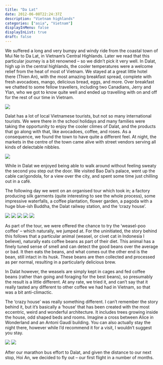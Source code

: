 ```yaml
---
title: "Da Lat"
date: 2012-06-08T22:24:37Z
description: "Vietnam highlands"
categories: ["asia", "Vietnam"]
displayInMenu: false
displayInList: true
draft: false
---
```


We suffered a long and very bumpy and windy ride from the coastal town of Mui Ne to Da Lat, in Vietnam’s Central Highlands. Later we read that this particular journey is a bit renowned – so we didn’t pick it very well. In Dalat, high up in the central highlands, the cooler temperatures were a welcome relief from the heat of most of Vietnam. We stayed at a great little hotel there (Thien An), with the most amazing breakfast spread, complete with fresh avocadoes, mango, delicious bread, eggs, and more.
Over breakfast we chatted to some fellow travellers, including two Canadians, Jerry and Ylan, who we got to know quite well and ended up travelling with on and off for the rest of our time in Vietnam.

![](/da_lat/da_lat1.jpg)

Dalat has a lot of local Vietnamese tourists, but not so many international tourists. We were there in the school holidays and many families were taking the opportunity to enjoy the cooler climes of Dalat, and the products that go along with that, like avocadoes, coffee, and roses. As a consequence, we found the town to have quite a different feel. At night, the markets in the centre of the town came alive with street vendors serving all kinds of delectable nibbles.

![](/da_lat/da_lat2.jpg)

While in Dalat we enjoyed being able to walk around without feeling sweaty the second you step out the door. We visited Bao Dai’s palace, went up the cable car/gondola, for a view over the city, and spent some time just chilling out in a café.

The following day we went on an organised tour which took in; a factory producing silk garments (quite interesting to see the whole process), some impressive waterfalls, a coffee plantation, flower garden, a pagoda with a huge blue-ish Buddha, the Dalat railway station, and the ‘crazy house’.


![](/da_lat/da_lat3.jpg)
![](/da_lat/da_lat4.jpg)
![](/da_lat/da_lat5.jpg)
![](/da_lat/da_lat6.jpg)
![](/da_lat/da_lat7.jpg)

As part of the tour, we were offered the chance to try the ‘weasel-poo coffee’ – which naturally, we jumped at. For the uninitiated, the story behind this follows that a particular animal (weasel, or civet cat in Indonesia I believe), naturally eats coffee beans as part of their diet. This animal has a finely tuned sense of smell and can detect the good beans over the average or bad. It then eats the beans, and what comes out the other end is the bean, still intact in its husk. These beans are then collected and processed as per normal, resulting in a particularly delicious brew.

In Dalat however, the weasels are simply kept in cages and fed coffee beans (rather than going and foraging for the best beans), so presumably the result is a little different. At any rate, we tried it, and can’t say that it really tasted any different to other coffee we had had in Vietnam, so that was a bit anti-climactic.

The ‘crazy house’ was really something different. I can’t remember the story behind it, but it’s basically a ‘house’ that has been created with the most eccentric, weird and wonderful architecture. It includes trees growing inside the house, odd shaped beds and rooms. Imagine a cross between Alice in Wonderland and an Antoni Gaudí building. You can also actually stay the night there, however while I’d recommend it for a visit, I wouldn’t suggest you stay.


![](/da_lat/da_lat8.jpg)
![](/da_lat/da_lat9.jpg)

After our marathon bus effort to Dalat, and given the distance to our next stop, Hoi An, we decided to fly out – our first flight in a number of months.
